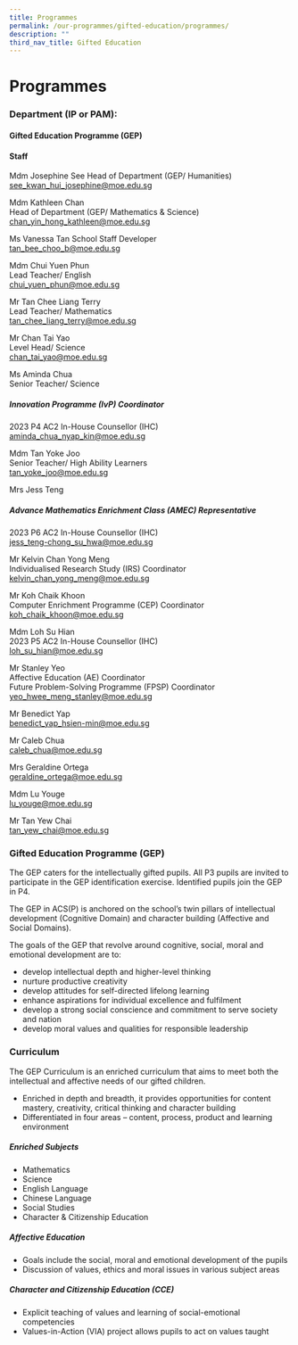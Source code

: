 ```yaml
---
title: Programmes
permalink: /our-programmes/gifted-education/programmes/
description: ""
third_nav_title: Gifted Education
---
```

# **Programmes**

### **Department (IP or PAM):**

#### **Gifted  Education Programme (GEP)**

#### **Staff**

Mdm Josephine See
Head of Department (GEP/ Humanities)&nbsp;<br>
[see\_kwan\_hui\_josephine@moe.edu.sg](mailto:see_kwan_hui_josephine@moe.edu.sg)

Mdm Kathleen Chan <br>
Head of Department (GEP/ Mathematics &amp; Science)&nbsp;
[chan\_yin\_hong\_kathleen@moe.edu.sg](mailto:chan_yin_hong_kathleen@moe.edu.sg)

Ms Vanessa Tan
School Staff Developer&nbsp;<br>
[tan\_bee\_choo\_b@moe.edu.sg](mailto:tan_bee_choo_b@moe.edu.sg)  

Mdm Chui Yuen Phun  
Lead Teacher/ English  
[chui\_yuen\_phun@moe.edu.sg](mailto:chui_yuen_phun@moe.edu.sg)

Mr Tan Chee Liang Terry  
Lead Teacher/ Mathematics  
[tan\_chee\_liang\_terry@moe.edu.sg](mailto:tan_chee_liang_terry@moe.edu.sg)

Mr Chan Tai Yao  
Level Head/ Science  
[chan\_tai\_yao@moe.edu.sg](mailto:chan_tai_yao@moe.edu.sg)

Ms Aminda Chua  
Senior Teacher/ Science&nbsp;

##### **Innovation Programme (IvP) Coordinator**&nbsp;

2023 P4 AC2 In-House Counsellor (IHC)  
[aminda\_chua\_nyap\_kin@moe.edu.sg](mailto:aminda_chua_nyap_kin@moe.edu.sg)

Mdm Tan Yoke Joo  
Senior Teacher/ High Ability Learners<br>
[tan\_yoke\_joo@moe.edu.sg](mailto:tan_yoke_joo@moe.edu.sg)

Mrs Jess Teng

##### **Advance Mathematics Enrichment Class (AMEC) Representative**

2023 P6 AC2 In-House Counsellor (IHC)  
[jess\_teng-chong\_su\_hwa@moe.edu.sg](mailto:jess_teng-chong_su_hwa@moe.edu.sg)

Mr Kelvin Chan Yong Meng <br>
Individualised Research Study (IRS) Coordinator  
[kelvin\_chan\_yong\_meng@moe.edu.sg](mailto:kelvin_chan_yong_meng@moe.edu.sg)

Mr Koh Chaik Khoon  
Computer Enrichment Programme (CEP) Coordinator  
[koh\_chaik\_khoon@moe.edu.sg](mailto:koh_chaik_khoon@moe.edu.sg)  

Mdm Loh Su Hian  
2023 P5 AC2 In-House Counsellor (IHC)  
[loh\_su\_hian@moe.edu.sg](mailto:loh_su_hian@moe.edu.sg)

  
Mr Stanley Yeo<br>
Affective Education (AE) Coordinator  
Future Problem-Solving Programme (FPSP) Coordinator
[yeo\_hwee\_meng\_stanley@moe.edu.sg](mailto:yeo_hwee_meng_stanley@moe.edu.sg)

Mr Benedict Yap  
[benedict\_yap\_hsien-min@moe.edu.sg](mailto:benedict_yap_hsien-min@moe.edu.sg)

  

Mr Caleb Chua<br>
[caleb\_chua@moe.edu.sg](mailto:caleb_chua@moe.edu.sg)

  

Mrs Geraldine Ortega  
[geraldine\_ortega@moe.edu.sg](mailto:geraldine_ortega@moe.edu.sg)

Mdm Lu Youge <br>
[lu\_youge@moe.edu.sg](mailto:lu_youge@moe.edu.sg)

Mr Tan Yew Chai<br>
[tan\_yew\_chai@moe.edu.sg](mailto:tan_yew_chai@moe.edu.sg)

### **Gifted Education Programme (GEP)**

The GEP caters for the intellectually gifted pupils. All P3 pupils are invited to participate in the GEP identification exercise. Identified pupils join the GEP in P4.&nbsp;

The GEP in ACS(P) is anchored on the school’s twin pillars of intellectual development (Cognitive Domain) and character building (Affective and Social Domains).

The goals of the GEP that revolve around cognitive, social, moral and emotional development are to:

*   develop intellectual depth and higher-level thinking
*   nurture productive creativity
*   develop attitudes for self-directed lifelong learning
*   enhance aspirations for individual excellence and fulfilment
*   develop a strong social conscience and commitment to serve society and nation
*   develop moral values and qualities for responsible leadership

### **Curriculum**

The GEP Curriculum is an enriched curriculum that aims to meet both the intellectual and affective needs of our gifted children.&nbsp;

*   Enriched in depth and breadth, it provides opportunities for content mastery, creativity, critical thinking and character building
*   Differentiated in four areas – content, process, product and learning environment

##### **Enriched Subjects**

*   Mathematics
*   Science  
*   English Language
*   Chinese Language
*   Social Studies
*   Character &amp; Citizenship Education

##### **Affective Education**

*   Goals include the social, moral and emotional development of the pupils
*   Discussion of values, ethics and moral issues in various subject areas
   
##### **Character and Citizenship Education (CCE)**

*   Explicit teaching of values and learning of social-emotional competencies  
*   Values-in-Action (VIA) project allows pupils to act on values taught